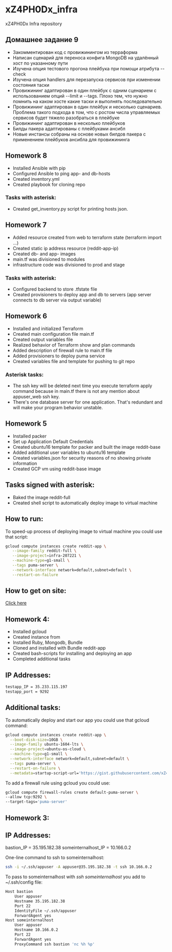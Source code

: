 # xZ4PH0Dx_infra
xZ4PH0Dx Infra repository

## Домашнее задание 9
* Закомментирован код с провижинингом из терраформа
* Написан сценарий для переноса конфига MongoDB на удалённый хост по указанному пути
* Изучена опция тестового прогона плейбука при помощи атрибута --check
* Изучена опция handlers для перезапуска сервисов при изменении состояния таски
* Провижининг адаптирован в один плейбук с одним сценарием с использованием опций --limit и --tags. Плохо тем, что нужно помнить на каком хосте какие таски и выполнять последовательно
* Провижининг адаптирован в один плейбук и несколько сценариев. Проблема такого подхода в том, что с ростом числа управляемых сервисов будет тяжело разобраться в плейбуке
* Провижининг адаптирован в несколько плейбуков
* Билды пакера адаптированы с плейбуками ансибл
* Новые инстансы собраны на основе новых билдов пакера с применением плейбуков ансибла для провижининга

## Homework 8
* Installed Ansible with pip
* Configured Ansible to ping app- and db-hosts
* Created inventory.yml
* Created playbook for cloning repo

### Tasks with asterisk:
* Created get_inventory.py script for printing hosts json.

## Homework 7
* Added resource created from web to terraform state (terraform import ...)
* Created static ip address resource (reddit-app-ip)
* Created db- and app- images
* main.tf was divisioned to modules
* infrastructure code was divisioned to prod and stage

### Tasks with asterisk:
* Configured backend to store .tfstate file
* Created provisioners to deploy app and db to servers (app server connects to db server via output variable)

## Homework 6

* Installed and initialized Terraform
* Created main configuration file main.tf
* Created output variables file
* Realized behavior of Terraform show and plan commands
* Added description of firewall rule to main.tf file
* Added provisioners to deploy puma service
* Created variables file and template for pushing to git repo

### Asterisk tasks:
* The ssh key will be deleted next time you execute terraform apply command because in main.tf there is not any mention about appuser_web ssh key. 
* There's one database server for one application. That's redundant and will make your program behavior unstable.

## Homework 5
 * Installed packer
 * Set up Application Default Credentials 
 * Created ubuntu16 template for packer and built the image reddit-base
 * Added additional user variables to ubuntu16 template
 * Created variables.json for security reasons of no showing private information
 * Created GCP vm using reddit-base image

## Tasks signed with asterisk:
 * Baked the image reddit-full
 * Created shell script to automatically deploy image to virtual machine
 
## How to run:
 To speed-up process of deploying image to virtual machine you could use that script:
``` bash
gcloud compute instances create reddit-app \
   --image-family reddit-full \
   --image-project=infra-207221 \
   --machine-type=g1-small \
   --tags puma-server \
   --network-interface network=default,subnet=default \
   --restart-on-failure
```
## How to get on site:
[Click here](http://35.195.116.156:9292/)

## Homework 4:
* Installed gcloud
* Created instance from
* Installed Ruby, Mongodb, Bundle
* Cloned and installed with Bundle reddit-app
* Created bash-scripts for installing and deploying an app
* Completed additional tasks

## IP Addresses:
```bash
testapp_IP = 35.233.115.197
testapp_port = 9292
```

## Additional tasks:

To automatically deploy and start our app you could use that gcloud command:
```bash
gcloud compute instances create reddit-app \
  --boot-disk-size=10GB \
  --image-family ubuntu-1604-lts \
  --image-project=ubuntu-os-cloud \
  --machine-type=g1-small \
  --network-interface network=default,subnet=default \
  --tags puma-server \
  --restart-on-failure \
  --metadata=startup-script-url='https://gist.githubusercontent.com/xZ4PH0Dx/7a0daad2347b7d62479b7332ea8e768f/raw/0f8b82da623526fa4de3653e69ab7ee544e777f6/startup_script.sh'
```

To add a firewall rule using gcloud you could use:
```bash
gcloud compute firewall-rules create default-puma-server \
--allow tcp:9292 \
--target-tags='puma-server'
```

## Homework 3:

## IP Addresses:

bastion_IP = 35.195.182.38
someinternalhost_IP = 10.166.0.2

One-line command to ssh to someinternalhost:
```bash
ssh -i ~/.ssh/appuser -A appuser@35.195.182.38 -t ssh 10.166.0.2
```

To pass to someinternalhost with _ssh someinternalhost_ you add to ~/.ssh/config file:
```bash
Host bastion
    User appuser
    Hostname 35.195.182.38
    Port 22
    IdentityFile ~/.ssh/appuser
    ForwardAgent yes
Host someinternalhost
    User appuser
    Hostname 10.166.0.2
    Port 22
    ForwardAgent yes
    ProxyCommand ssh bastion 'nc %h %p'
```
